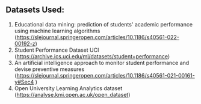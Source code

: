 ## Datasets Used:
1. Educational data mining: prediction of students' academic performance using machine learning algorithms (https://slejournal.springeropen.com/articles/10.1186/s40561-022-00192-z)
2. Student Performance Dataset UCI (https://archive.ics.uci.edu/ml/datasets/student+performance)
3. An artificial intelligence approach to monitor student performance and devise preventive measures (https://slejournal.springeropen.com/articles/10.1186/s40561-021-00161-y#Sec4 )
4. Open University Learning Analytics dataset (https://analyse.kmi.open.ac.uk/open_dataset)
